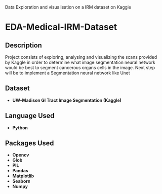 
Data Exploration and visualisation on a IRM dataset on Kaggle
<h1>EDA-Medical-IRM-Dataset</h1>

<h2>Description</h2>
Project consists of exploring, analysing and visualizing the scans provided by Kaggle in order to determine what image segmentation neural network would be best to segment cancerous organs cells in the image. 
Next step will be to implement a Segmentation neural network like Unet
<br />

<h2>Dataset</h2>

- <b>UW-Madison GI Tract Image Segmentation (Kaggle)</b>

<h2>Language Used</h2>

- <b>Python</b> 

<h2>Packages Used </h2>

- <b>Opencv</b> 
- <b>Glob</b> 
- <b>PIL</b> 
- <b>Pandas</b> 
- <b>Matplotlib</b>
- <b>Seaborn</b> 
- <b>Numpy</b> 
